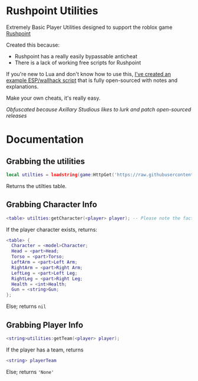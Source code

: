 # Rushpoint Utilities

Extremely Basic Player Utilities designed to support the roblox game [Rushpoint](https://www.roblox.com/games/5993942214/NEW-UPDATE-Rush-Point)

Created this because:
- Rushpoint has a really easily bypassable anticheat
- There is a lack of working free scripts for Rushpoint

If you're new to Lua and don't know how to use this, [I've created an example ESP/wallhack script](https://github.com/dragonssk/rushpoint-utilities/blob/main/example.lua) that is fully open-sourced with notes and explanations.

Make your own cheats, it's really easy.

*Obfuscated because Axillary Studious likes to lurk and patch open-sourced releases*

# Documentation

## Grabbing the utilities
```lua
local utilties = loadstring(game:HttpGet('https://raw.githubusercontent.com/dragonssk/rushpoint-utilities/main/main.lua'))('github.com/dragonssk');
```
Returns the utilties table.

## Grabbing Character Info
```lua
<table> utilties:getCharacter(<player> player); -- Please note the fact that Rushpoint models aren't R6, I've only organized their limbs that way.
```
If the player character exists, returns:
```lua
<table> {
  Character = <model>Character;
  Head = <part>Head;
  Torso = <part>Torso;
  LeftArm = <part>Left Arm;
  RightArm = <part>Right Arm;
  LeftLeg = <part>Left Leg;
  RightLeg = <part>Right Leg;
  Health = <int>Health;
  Gun = <string>Gun;
};
```
Else; returns `nil`

## Grabbing Player Info
```lua
<string>utilities:getTeam(<player> player);
```
If the player has a team, returns
```lua
<string> playerTeam
```
Else; returns `'None'`
